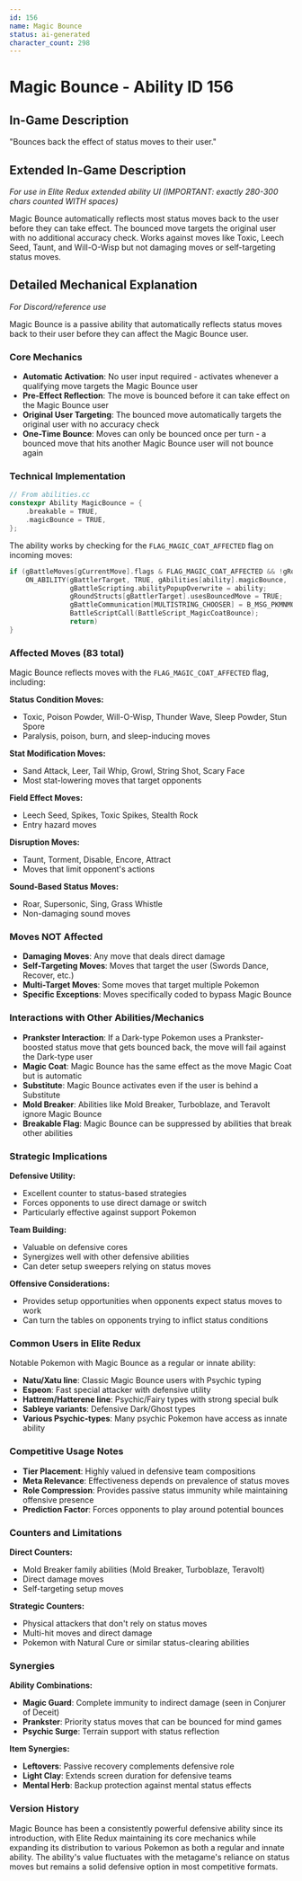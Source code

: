 ```yaml
---
id: 156
name: Magic Bounce
status: ai-generated
character_count: 298
---
```


# Magic Bounce - Ability ID 156

## In-Game Description
"Bounces back the effect of status moves to their user."

## Extended In-Game Description
*For use in Elite Redux extended ability UI (IMPORTANT: exactly 280-300 chars counted WITH spaces)*

Magic Bounce automatically reflects most status moves back to the user before they can take effect. The bounced move targets the original user with no additional accuracy check. Works against moves like Toxic, Leech Seed, Taunt, and Will-O-Wisp but not damaging moves or self-targeting status moves.

## Detailed Mechanical Explanation
*For Discord/reference use*

Magic Bounce is a passive ability that automatically reflects status moves back to their user before they can affect the Magic Bounce user.

### Core Mechanics
- **Automatic Activation**: No user input required - activates whenever a qualifying move targets the Magic Bounce user
- **Pre-Effect Reflection**: The move is bounced before it can take effect on the Magic Bounce user
- **Original User Targeting**: The bounced move automatically targets the original user with no accuracy check
- **One-Time Bounce**: Moves can only be bounced once per turn - a bounced move that hits another Magic Bounce user will not bounce again

### Technical Implementation
```c
// From abilities.cc
constexpr Ability MagicBounce = {
    .breakable = TRUE,
    .magicBounce = TRUE,
};
```

The ability works by checking for the `FLAG_MAGIC_COAT_AFFECTED` flag on incoming moves:
```c
if (gBattleMoves[gCurrentMove].flags & FLAG_MAGIC_COAT_AFFECTED && !gRoundStructs[gBattlerAttacker].usesBouncedMove) {
    ON_ABILITY(gBattlerTarget, TRUE, gAbilities[ability].magicBounce, 
               gBattleScripting.abilityPopupOverwrite = ability;
               gRoundStructs[gBattlerTarget].usesBouncedMove = TRUE;
               gBattleCommunication[MULTISTRING_CHOOSER] = B_MSG_PKMNMOVEBOUNCEDABILITY;
               BattleScriptCall(BattleScript_MagicCoatBounce);
               return)
}
```

### Affected Moves (83 total)
Magic Bounce reflects moves with the `FLAG_MAGIC_COAT_AFFECTED` flag, including:

**Status Condition Moves:**
- Toxic, Poison Powder, Will-O-Wisp, Thunder Wave, Sleep Powder, Stun Spore
- Paralysis, poison, burn, and sleep-inducing moves

**Stat Modification Moves:**
- Sand Attack, Leer, Tail Whip, Growl, String Shot, Scary Face
- Most stat-lowering moves that target opponents

**Field Effect Moves:**
- Leech Seed, Spikes, Toxic Spikes, Stealth Rock
- Entry hazard moves

**Disruption Moves:**
- Taunt, Torment, Disable, Encore, Attract
- Moves that limit opponent's actions

**Sound-Based Status Moves:**
- Roar, Supersonic, Sing, Grass Whistle
- Non-damaging sound moves

### Moves NOT Affected
- **Damaging Moves**: Any move that deals direct damage
- **Self-Targeting Moves**: Moves that target the user (Swords Dance, Recover, etc.)
- **Multi-Target Moves**: Some moves that target multiple Pokemon
- **Specific Exceptions**: Moves specifically coded to bypass Magic Bounce

### Interactions with Other Abilities/Mechanics
- **Prankster Interaction**: If a Dark-type Pokemon uses a Prankster-boosted status move that gets bounced back, the move will fail against the Dark-type user
- **Magic Coat**: Magic Bounce has the same effect as the move Magic Coat but is automatic
- **Substitute**: Magic Bounce activates even if the user is behind a Substitute
- **Mold Breaker**: Abilities like Mold Breaker, Turboblaze, and Teravolt ignore Magic Bounce
- **Breakable Flag**: Magic Bounce can be suppressed by abilities that break other abilities

### Strategic Implications
**Defensive Utility:**
- Excellent counter to status-based strategies
- Forces opponents to use direct damage or switch
- Particularly effective against support Pokemon

**Team Building:**
- Valuable on defensive cores
- Synergizes well with other defensive abilities
- Can deter setup sweepers relying on status moves

**Offensive Considerations:**
- Provides setup opportunities when opponents expect status moves to work
- Can turn the tables on opponents trying to inflict status conditions

### Common Users in Elite Redux
Notable Pokemon with Magic Bounce as a regular or innate ability:
- **Natu/Xatu line**: Classic Magic Bounce users with Psychic typing
- **Espeon**: Fast special attacker with defensive utility
- **Hattrem/Hatterene line**: Psychic/Fairy types with strong special bulk
- **Sableye variants**: Defensive Dark/Ghost types
- **Various Psychic-types**: Many psychic Pokemon have access as innate ability

### Competitive Usage Notes
- **Tier Placement**: Highly valued in defensive team compositions
- **Meta Relevance**: Effectiveness depends on prevalence of status moves
- **Role Compression**: Provides passive status immunity while maintaining offensive presence
- **Prediction Factor**: Forces opponents to play around potential bounces

### Counters and Limitations
**Direct Counters:**
- Mold Breaker family abilities (Mold Breaker, Turboblaze, Teravolt)
- Direct damage moves
- Self-targeting setup moves

**Strategic Counters:**
- Physical attackers that don't rely on status moves
- Multi-hit moves and direct damage
- Pokemon with Natural Cure or similar status-clearing abilities

### Synergies
**Ability Combinations:**
- **Magic Guard**: Complete immunity to indirect damage (seen in Conjurer of Deceit)
- **Prankster**: Priority status moves that can be bounced for mind games
- **Psychic Surge**: Terrain support with status reflection

**Item Synergies:**
- **Leftovers**: Passive recovery complements defensive role
- **Light Clay**: Extends screen duration for defensive teams
- **Mental Herb**: Backup protection against mental status effects

### Version History
Magic Bounce has been a consistently powerful defensive ability since its introduction, with Elite Redux maintaining its core mechanics while expanding its distribution to various Pokemon as both a regular and innate ability. The ability's value fluctuates with the metagame's reliance on status moves but remains a solid defensive option in most competitive formats.